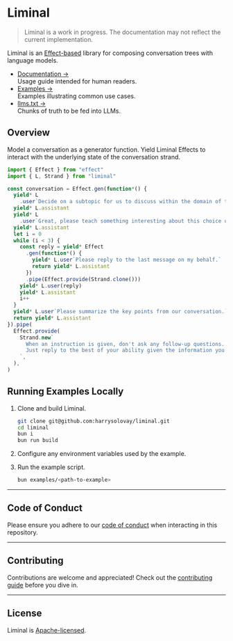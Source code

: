 # Liminal

> Liminal is a work in progress. The documentation may not reflect the current
> implementation.

Liminal is an [Effect-based](https://effect.website/) library for composing
conversation trees with language models.

- [Documentation &rarr;](https://liminal.land)<br />Usage guide intended for
  human readers.
- [Examples &rarr;](https://github.com/harrysolovay/liminal/tree/main/examples)<br />Examples
  illustrating common use cases.
- [llms.txt &rarr;](https://liminal.land/llms.txt)<br />Chunks of truth to be
  fed into LLMs.

## Overview

Model a conversation as a generator function. Yield Liminal Effects to interact
with the underlying state of the conversation strand.

```ts
import { Effect } from "effect"
import { L, Strand } from "liminal"

const conversation = Effect.gen(function*() {
  yield* L
    .user`Decide on a subtopic for us to discuss within the domain of technological futurism.`
  yield* L.assistant
  yield* L
    .user`Great, please teach something interesting about this choice of subtopic.`
  yield* L.assistant
  let i = 0
  while (i < 3) {
    const reply = yield* Effect
      .gen(function*() {
        yield* L.user`Please reply to the last message on my behalf.`
        return yield* L.assistant
      })
      .pipe(Effect.provide(Strand.clone()))
    yield* L.user(reply)
    yield* L.assistant
    i++
  }
  yield* L.user`Please summarize the key points from our conversation.`
  return yield* L.assistant
}).pipe(
  Effect.provide(
    Strand.new`
      When an instruction is given, don't ask any follow-up questions.
      Just reply to the best of your ability given the information you have.
    `,
  ),
)
```

## Running Examples Locally

1. Clone and build Liminal.

   ```sh
   git clone git@github.com:harrysolovay/liminal.git
   cd liminal
   bun i
   bun run build
   ```

2. Configure any environment variables used by the example.

3. Run the example script.

   ```sh
   bun examples/<path-to-example>
   ```

---

## **Code of Conduct**

Please ensure you adhere to our [code of conduct](CODE_OF_CONDUCT.md) when
interacting in this repository.

---

## **Contributing**

Contributions are welcome and appreciated! Check out the
[contributing guide](CONTRIBUTING.md) before you dive in.

---

## **License**

Liminal is [Apache-licensed](LICENSE).
